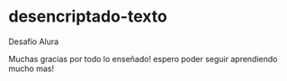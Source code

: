# desencriptado-texto
Desafío Alura

Muchas gracias por todo lo enseñado! espero poder seguir aprendiendo mucho mas!

